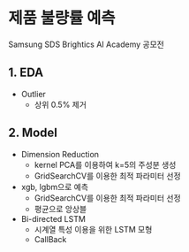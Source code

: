 # 제품 불량률 예측
Samsung SDS Brightics AI Academy 공모전

## 1. EDA
- Outlier
  - 상위 0.5% 제거

## 2. Model
- Dimension Reduction
  - kernel PCA를 이용하여 k=5의 주성분 생성
  - GridSearchCV를 이용한 최적 파라미터 선정
- xgb, lgbm으로 예측
  - GridSearchCV를 이용한 최적 파라미터 선정
  - 평균으로 앙상블
- Bi-directed LSTM
  - 시계열 특성 이용을 위한 LSTM 모형
  - CallBack
